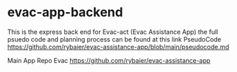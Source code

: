 # evac-app-backend
This is the express back end for Evac-act (Evac Assistance App)
the full psuedo code and planning process can be found at this link
PseudoCode
https://github.com/rybaier/evac-assistance-app/blob/main/pseudocode.md

Main App Repo Evac 
https://github.com/rybaier/evac-assistance-app


